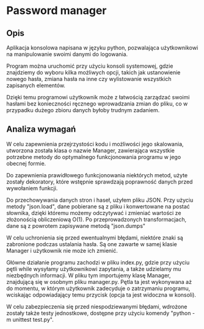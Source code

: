 # Password manager

## Opis

Aplikacja konsolowa napisana w języku python, pozwalająca użytkownikowi na manipulowanie swoimi danymi do logowania. 

Program można uruchomić przy użyciu konsoli systemowej, gdzie znajdziemy do wyboru kilka możliwych opcji, takich jak ustanowienie nowego hasła, zmiana hasła na inne czy wylistowanie wszystkich zapisanych elementów.

Dzięki temu programowi użytkownik może z łatwością zarządzać swoimi hasłami bez konieczności ręcznego wprowadzania zmian do pliku, co w przypadku dużego zbioru danych byłoby trudnym zadaniem.

## Analiza wymagań

W celu zapewnienia przejrzystości kodu i możliwości jego skalowania, utworzona została klasa o nazwie Manager, zawierająca wszystkie potrzebne metody do  optymalnego funkcjonowania programu w jego obecnej formie.

Do zapewnienia prawidłowego funkcjonowania niektórych metod, użyte zostały dekoratory, które wstępnie sprawdzają poprawność danych przed wywołaniem funkcji.

Do przechowywania danych stron i haseł, użyłem  pliku JSON. Przy użyciu metody "json.load", dane pobierane są z pliku i konwertowane na postać słownika, dzięki któremu możemy odczytywać i zmieniać wartości ze złożonością obliczeniową O(1). Po przeprowadzonych transformacjach, dane są z powrotem zapisywane metodą "json.dumps"

W celu uchronienia się przed ewentualnymi błędami, niektóre znaki są zabronione podczas ustalania hasła. Są one zawarte w samej klasie Manager i użytkownik nie może ich zmienić.

Główne działanie programu zachodzi w pliku index.py, gdzie przy użyciu pętli while wysyłamy użytkownikowi zapytania, a także udzielamy mu niezbędnych informacji. W pliku tym importujemy klasę Manager, znajdującą się w osobnym pliku manager.py. Pętla ta jest wykonywana aż do momentu, w którym użytkownik zadecyduje o zatrzymaniu programu, wciskając odpowiadający temu przycisk (opcja ta jest widoczna w konsoli).

W celu zabezpieczenia się przed niespodziewanymi błędami, wdrożone zostały także testy jednostkowe, dostępne przy użyciu komendy "python -m unittest test.py".